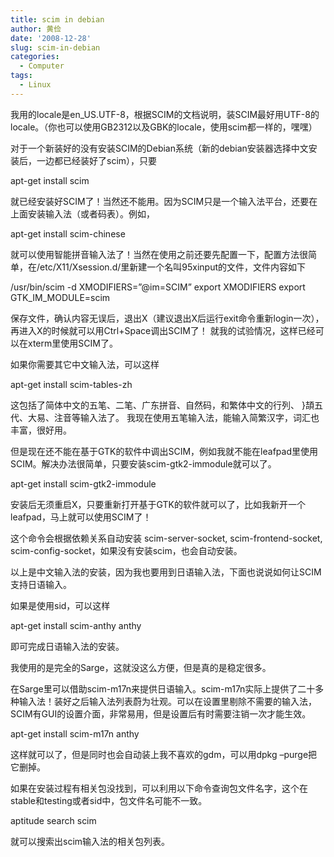 ```yaml
---
title: scim in debian
author: 黄俭
date: '2008-12-28'
slug: scim-in-debian
categories:
  - Computer
tags:
  - Linux
---
```


我用的locale是en_US.UTF-8，根据SCIM的文档说明，装SCIM最好用UTF-8的locale。（你也可以使用GB2312以及GBK的locale，使用scim都一样的，嘿嘿）

对于一个新装好的没有安装SCIM的Debian系统（新的debian安装器选择中文安装后，一边都已经装好了scim），只要

apt-get install scim

就已经安装好SCIM了！当然还不能用。因为SCIM只是一个输入法平台，还要在上面安装输入法（或者码表）。例如，

apt-get install scim-chinese

就可以使用智能拼音输入法了！当然在使用之前还要先配置一下，配置方法很简单，在/etc/X11/Xsession.d/里新建一个名叫95xinput的文件，文件内容如下

/usr/bin/scim -d
XMODIFIERS=”@im=SCIM”
export XMODIFIERS
export GTK_IM_MODULE=scim

保存文件，确认内容无误后，退出X（建议退出X后运行exit命令重新login一次），再进入X的时候就可以用Ctrl+Space调出SCIM了！
就我的试验情况，这样已经可以在xterm里使用SCIM了。

如果你需要其它中文输入法，可以这样

apt-get install scim-tables-zh

这包括了简体中文的五笔、二笔、广东拼音、自然码，和繁体中文的行列、 }頡五代、大易、注音等输入法了。
我现在使用五笔输入法，能输入简繁汉字，词汇也丰富，很好用。

但是现在还不能在基于GTK的软件中调出SCIM，例如我就不能在leafpad里使用SCIM。解决办法很简单，只要安装scim-gtk2-immodule就可以了。

apt-get install scim-gtk2-immodule

安装后无须重启X，只要重新打开基于GTK的软件就可以了，比如我新开一个leafpad，马上就可以使用SCIM了！

这个命令会根据依赖关系自动安装 scim-server-socket, scim-frontend-socket, scim-config-socket，如果没有安装scim，也会自动安装。

以上是中文输入法的安装，因为我也要用到日语输入法，下面也说说如何让SCIM支持日语输入。

如果是使用sid，可以这样

apt-get install scim-anthy anthy

即可完成日语输入法的安装。

我使用的是完全的Sarge，这就没这么方便，但是真的是稳定很多。

在Sarge里可以借助scim-m17n来提供日语输入。scim-m17n实际上提供了二十多种输入法！装好之后输入法列表蔚为壮观。可以在设置里剔除不需要的输入法，SCIM有GUI的设置介面，非常易用，但是设置后有时需要注销一次才能生效。

apt-get install scim-m17n anthy

这样就可以了，但是同时也会自动装上我不喜欢的gdm，可以用dpkg –purge把它删掉。

如果在安装过程有相关包没找到，可以利用以下命令查询包文件名字，这个在stable和testing或者sid中，包文件名可能不一致。

aptitude search scim

就可以搜索出scim输入法的相关包列表。